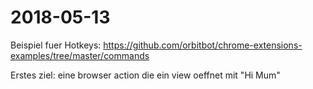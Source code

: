 # 2018-05-13

Beispiel fuer Hotkeys:
https://github.com/orbitbot/chrome-extensions-examples/tree/master/commands

Erstes ziel: eine browser action die ein view oeffnet mit "Hi Mum"